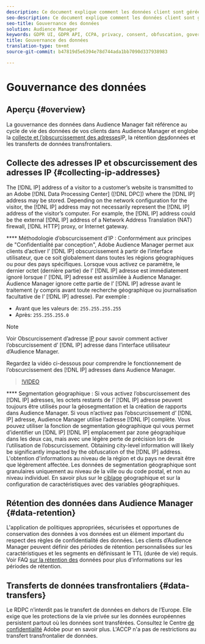 ```yaml
---
description: Ce document explique comment les données client sont gérées dans Audience Manager.
seo-description: Ce document explique comment les données client sont gérées dans Audience Manager.
seo-title: Gouvernance des données
solution: Audience Manager
keywords: GDPR UI, GDPR API, CCPA, privacy, consent, obfuscation, governance
title: Gouvernance des données
translation-type: tm+mt
source-git-commit: b47819d5e6394e78d744ada1bb7090d337938983

---
```



# Gouvernance des données

## Aperçu {#overview}

La gouvernance des données dans Audience Manager fait référence au cycle de vie des données de vos clients dans Audience Manager et englobe la [collecte et l’obscurcissement des adresses](data-governance.md#collecting-ip-addresses)IP, la rétention [des](data-governance.md#data-retention)données et les transferts [](data-governance.md#data-transfers)de données transfrontaliers.

## Collecte des adresses IP et obscurcissement des adresses IP {#collecting-ip-addresses}

The [!DNL IP] address of a visitor to a customer’s website is transmitted to an Adobe [!DNL Data Processing Center] ([!DNL DPC]) where the [!DNL IP] address may be stored. Depending on the network configuration for the visitor, the [!DNL IP] address may not necessarily represent the [!DNL IP] address of the visitor’s computer. For example, the [!DNL IP] address could be the external [!DNL IP] address of a Network Address Translation (NAT) firewall, [!DNL HTTP] proxy, or Internet gateway.

**** Méthodologie d’obscurcissement d’IP : Conformément aux principes de "Confidentialité par conception", Adobe Audience Manager permet aux clients d’activer l’ [!DNL IP] obscurcissement à partir de l’interface utilisateur, que ce soit globalement dans toutes les régions géographiques ou pour des pays spécifiques. Lorsque vous activez ce paramètre, le dernier octet (dernière partie) de l’ [!DNL IP] adresse est immédiatement ignoré lorsque l’ [!DNL IP] adresse est assimilée à Audience Manager. Audience Manager ignore cette partie de l’ [!DNL IP] adresse avant le traitement (y compris avant toute recherche géographique ou journalisation facultative de l’ [!DNL IP] adresse). Par exemple :

* Avant que les valeurs de: `255.255.255.255`
* Après: `255.255.255.0`

>[!NOTE]
>
>Voir Obscurcissement d’adresse [IP](../../features/administration/ip-obfuscation.md) pour savoir comment activer l’obscurcissement d’ [!DNL IP] adresse dans l’interface utilisateur d’Audience Manager.

Regardez la vidéo ci-dessous pour comprendre le fonctionnement de l’obscurcissement des [!DNL IP] adresses dans Audience Manager.

>[!VIDEO](https://video.tv.adobe.com/v/27218/?captions=fre_fr)

**** Segmentation géographique : Si vous activez l’obscurcissement des [!DNL IP] adresses, les octets restants de l’ [!DNL IP] adresse peuvent toujours être utilisés pour la géosegmentation et la création de rapports dans Audience Manager. Si vous n’activez pas l’obscurcissement d’ [!DNL IP] adresse, Audience Manager utilise l’adresse [!DNL IP] complète. Vous pouvez utiliser la fonction de segmentation géographique qui vous permet d’identifier un [!DNL IP] [!DNL IP] emplacement par zone géographique dans les deux cas, mais avec une légère perte de précision lors de l’utilisation de l’obscurcissement. Obtaining city-level information will likely be significantly impacted by the obfuscation of the [!DNL IP] address. L'obtention d'informations au niveau de la région et du pays ne devrait être que légèrement affectée. Les données de segmentation géographique sont granulaires uniquement au niveau de la ville ou du code postal, et non au niveau individuel. En savoir plus sur le [ciblage](../../features/traits/trait-geotarget-keys.md) géographique et sur la configuration de caractéristiques avec des variables géographiques.

## Rétention des données dans Audience Manager {#data-retention}

L'application de politiques appropriées, sécurisées et opportunes de conservation des données à vos données est un élément important du respect des règles de confidentialité des données. Les clients d’Audience Manager peuvent définir des périodes de rétention personnalisées sur les caractéristiques et les segments en définissant le TTL (durée de vie) requis. Voir FAQ [sur la rétention des](../../faq/faq-privacy.md) données pour plus d’informations sur les périodes de rétention.

## Transferts de données transfrontaliers {#data-transfers}

Le RDPC n’interdit pas le transfert de données en dehors de l’Europe. Elle exige que les protections de la vie privée sur les données européennes persistent partout où les données sont transférées. Consultez le Centre [de confidentialité](https://www.adobe.com/privacy/eudatatransfers.html) Adobe pour en savoir plus. L'ACCP n'a pas de restrictions au transfert transfrontalier de données.
